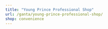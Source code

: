 ```yaml
---
title: "Young Prince Professional Shop"
url: /ganta/young-prince-professional-shop/
shop: convenience
---
```

